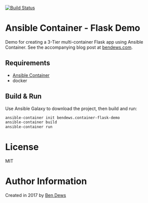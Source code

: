 [![Build Status](https://travis-ci.org/bendews/ansible-container-flask-demo.svg?branch=master)](https://travis-ci.org/bendews/ansible-container-flask-demo)

# Ansible Container - Flask Demo
Demo for creating a 3-Tier multi-container Flask app using Ansible Container.
See the accompanying blog post at [bendews.com](https://bendews.com/posts/hello-world-with-ansible-container/).

## Requirements

- [Ansible Container](http://docs.ansible.com/ansible-container/installation.html)
- docker

## Build & Run

Use Ansible Galaxy to download the project, then build and run:
```bash
ansible-container init bendews.container-flask-demo
ansible-container build
ansible-container run
```

# License

MIT

# Author Information

Created in 2017 by [Ben Dews](bendews.com)
